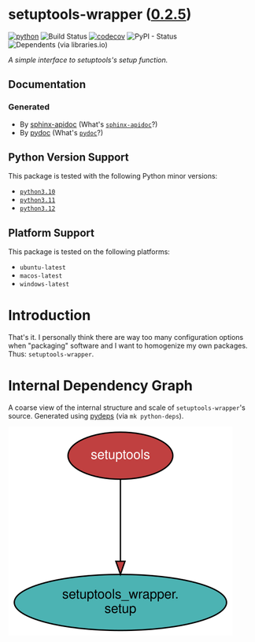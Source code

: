 <!--
    =====================================
    generator=datazen
    version=3.1.2
    hash=86729f8097c1411fae47cecaf7af4c8c
    =====================================
-->

# setuptools-wrapper ([0.2.5](https://pypi.org/project/setuptools-wrapper/))

[![python](https://img.shields.io/pypi/pyversions/setuptools-wrapper.svg)](https://pypi.org/project/setuptools-wrapper/)
![Build Status](https://github.com/vkottler/setuptools-wrapper/workflows/Python%20Package/badge.svg)
[![codecov](https://codecov.io/gh/vkottler/setuptools-wrapper/branch/master/graphs/badge.svg?branch=master)](https://codecov.io/github/vkottler/setuptools-wrapper)
![PyPI - Status](https://img.shields.io/pypi/status/setuptools-wrapper)
![Dependents (via libraries.io)](https://img.shields.io/librariesio/dependents/pypi/setuptools-wrapper)

*A simple interface to setuptools's setup function.*

## Documentation

### Generated

* By [sphinx-apidoc](https://vkottler.github.io/python/sphinx/setuptools-wrapper)
(What's [`sphinx-apidoc`](https://www.sphinx-doc.org/en/master/man/sphinx-apidoc.html)?)
* By [pydoc](https://vkottler.github.io/python/pydoc/setuptools_wrapper.html)
(What's [`pydoc`](https://docs.python.org/3/library/pydoc.html)?)

## Python Version Support

This package is tested with the following Python minor versions:

* [`python3.10`](https://docs.python.org/3.10/)
* [`python3.11`](https://docs.python.org/3.11/)
* [`python3.12`](https://docs.python.org/3.12/)

## Platform Support

This package is tested on the following platforms:

* `ubuntu-latest`
* `macos-latest`
* `windows-latest`

# Introduction

That's it. I personally think there are way too many configuration options when
"packaging" software and I want to homogenize my own packages. Thus:
`setuptools-wrapper`.

# Internal Dependency Graph

A coarse view of the internal structure and scale of
`setuptools-wrapper`'s source.
Generated using [pydeps](https://github.com/thebjorn/pydeps) (via
`mk python-deps`).

![setuptools-wrapper's Dependency Graph](im/pydeps.svg)
